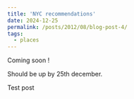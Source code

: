 ```yaml
---
title: 'NYC recommendations'
date: 2024-12-25
permalink: /posts/2012/08/blog-post-4/
tags:
  - places
---
```


Coming soon !

Should be up by 25th december. 

Test post
